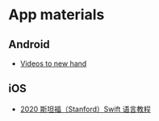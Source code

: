 # App materials

## Android
- [Videos to new hand](https://www.bilibili.com/video/av50954019?p=1)


## iOS
- [2020 斯坦福（Stanford）Swift 语言教程](https://www.bilibili.com/video/BV1EV411C77B?from=search&seid=11809811544053419087)


